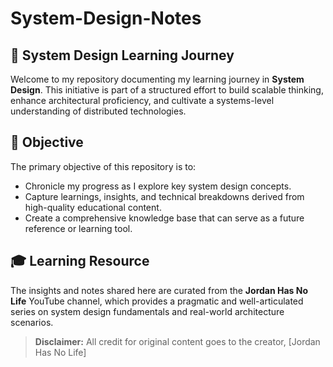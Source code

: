 # System-Design-Notes
## 🚀 System Design Learning Journey

Welcome to my repository documenting my learning journey in **System Design**. This initiative is part of a structured effort to build scalable thinking, enhance architectural proficiency, and cultivate a systems-level understanding of distributed technologies.

## 📌 Objective
The primary objective of this repository is to:
- Chronicle my progress as I explore key system design concepts.
- Capture learnings, insights, and technical breakdowns derived from high-quality educational content.
- Create a comprehensive knowledge base that can serve as a future reference or learning tool.

## 🎓 Learning Resource
The insights and notes shared here are curated from the **Jordan Has No Life** YouTube channel, which provides a pragmatic and well-articulated series on system design fundamentals and real-world architecture scenarios.

> **Disclaimer:** All credit for original content goes to the creator, [Jordan Has No Life]

